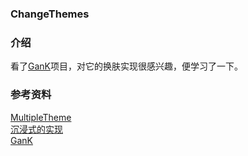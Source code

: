### ChangeThemes

### 介绍

看了[GanK](https://github.com/dongjunkun/GanK)项目，对它的换肤实现很感兴趣，便学习了一下。

### 参考资料

[MultipleTheme](https://github.com/dersoncheng/MultipleTheme)      
[沉浸式的实现](http://www.jianshu.com/p/b100b64544f3)      
[GanK](https://github.com/dongjunkun/GanK)      
